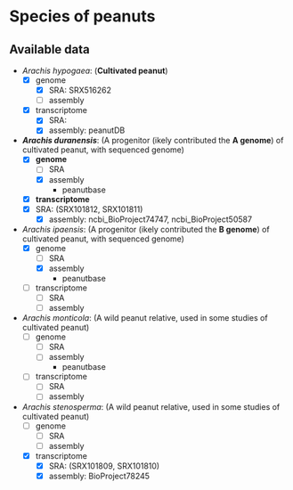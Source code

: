 Species of peanuts
======

## Available data
- _Arachis hypogaea_: (**Cultivated peanut**)
	- [x] genome
		- [x] SRA: SRX516262
		- [ ] assembly
	- [x] transcriptome
		- [x] SRA: 
		- [x] assembly: peanutDB 
- _**Arachis duranensis**_: (A progenitor (ikely contributed the **A genome**) of cultivated peanut, with sequenced genome)
	- [x] **genome**
		- [ ] SRA
		- [x] assembly
			- peanutbase
	- [x] **transcriptome**
    - [x] SRA: (SRX101812, SRX101811)
		- [x] assembly: ncbi_BioProject74747, ncbi_BioProject50587
- _Arachis ipaensis_: (A progenitor (ikely contributed the **B genome**) of cultivated peanut, with sequenced genome)
	- [x] genome
		- [ ] SRA
		- [x] assembly
			- peanutbase
	- [ ] transcriptome
		- [ ] SRA
		- [ ] assembly
- _Arachis monticola_: (A wild peanut relative, used in some studies of cultivated peanut)
	- [ ] genome
		- [ ] SRA
		- [ ] assembly
			- peanutbase
	- [ ] transcriptome
		- [ ] SRA
		- [ ] assembly
- _Arachis stenosperma_: (A wild peanut relative, used in some studies of cultivated peanut)
 	- [ ] genome
		- [ ] SRA
		- [ ] assembly
	- [x] transcriptome
		- [x] SRA: (SRX101809, SRX101810)
		- [x] assembly: BioProject78245
